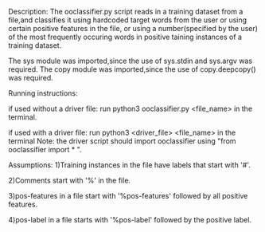 Description:
The ooclassifier.py script reads in a training dataset from a file,and classifies it
using hardcoded target words from the user or using certain positive features in the file,
or using a number(specified by the user) of the most frequently occuring words in positive 
taining instances of a training dataset.

The sys module was imported,since the use of sys.stdin and sys.argv was required.
The copy module was imported,since the use of copy.deepcopy() was required.


Running instructions:

if used without a driver file:
run python3 ooclassifier.py <file_name> in the terminal.

if used with a driver file:
run python3 <driver_file> <file_name> in the terminal
Note: the driver script should import ooclassifier using "from ooclassifier import * ".


Assumptions:
1)Training instances in the file have labels that start with '#'.

2)Comments start with '%' in the file.

3)pos-features in a file start with '%pos-features' followed by all positive features.

4)pos-label in a file starts with '%pos-label' followed by the positive label.
 
